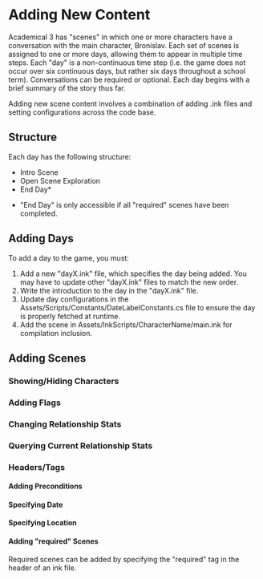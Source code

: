 # Adding New Content

Academical 3 has "scenes" in which one or more characters have a conversation with the main character, Bronislav. Each set of scenes is assigned to one or more days, allowing them to appear in multiple time steps. Each "day" is a non-continuous time step (i.e. the game does not occur over six continuous days, but rather six days throughout a school term). Conversations can be required or optional. Each day begins with a brief summary of the story thus far. 

Adding new scene content involves a combination of adding .ink files and setting configurations across the code base.

## Structure

Each day has the following structure:

- Intro Scene
- Open Scene Exploration
- End Day*

* "End Day" is only accessible if all "required" scenes have been completed.

## Adding Days

To add a day to the game, you must:
1. Add a new "dayX.ink" file, which specifies the day being added. You may have to update other "dayX.ink" files to match the new order. 
2. Write the introduction to the day in the "dayX.ink" file.
3. Update day configurations in the Assets/Scripts/Constants/DateLabelConstants.cs file to ensure the day is properly fetched at runtime.
4. Add the scene in Assets/InkScripts/CharacterName/main.ink for compilation inclusion.

## Adding Scenes

### Showing/Hiding Characters

### Adding Flags

### Changing Relationship Stats

### Querying Current Relationship Stats

### Headers/Tags

#### Adding Preconditions

#### Specifying Date

#### Specifying Location

#### Adding "required" Scenes
Required scenes can be added by specifying the "required" tag in the header of an ink file.